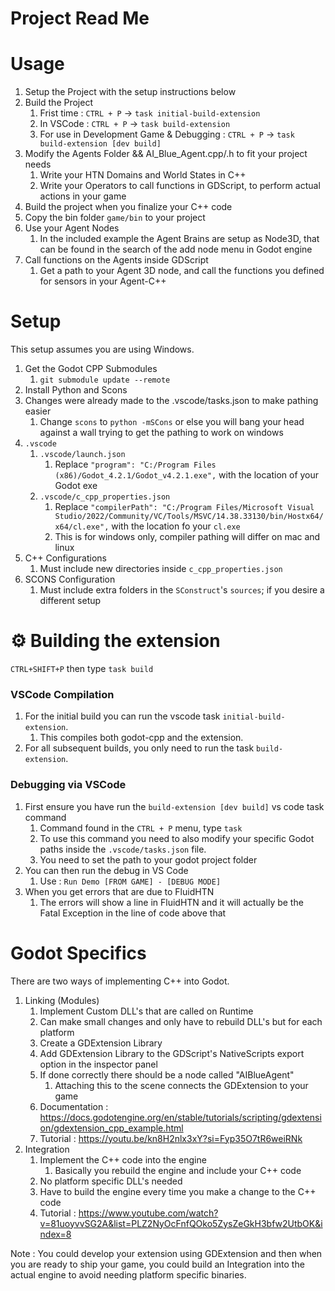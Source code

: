 # Project Read Me

# Usage

1. Setup the Project with the setup instructions below
1. Build the Project
   1. Frist time : `CTRL + P` -> `task initial-build-extension`
   1. In VSCode : `CTRL + P` -> `task build-extension`
   1. For use in Development Game & Debugging : `CTRL + P` -> `task build-extension [dev build]`
1. Modify the Agents Folder && AI_Blue_Agent.cpp/.h to fit your project needs
   1. Write your HTN Domains and World States in C++
   1. Write your Operators to call functions in GDScript, to perform actual actions in your game
1. Build the project when you finalize your C++ code
1. Copy the bin folder `game/bin` to your project
1. Use your Agent Nodes
   1. In the included example the Agent Brains are setup as Node3D, that can be found in the search of the add node menu in Godot engine
1. Call functions on the Agents inside GDScript
   1. Get a path to your Agent 3D node, and call the functions you defined for sensors in your Agent-C++

# Setup

This setup assumes you are using Windows.

1. Get the Godot CPP Submodules
   1. `git submodule update --remote`
1. Install Python and Scons
1. Changes were already made to the .vscode/tasks.json to make pathing easier
   1. Change `scons` to `python -mSCons` or else you will bang your head against a wall trying to get the pathing to work on windows
1. `.vscode`
   1. `.vscode/launch.json`
      1. Replace `"program": "C:/Program Files (x86)/Godot_4.2.1/Godot_v4.2.1.exe",` with the location of your Godot exe
   1. `.vscode/c_cpp_properties.json`
      1. Replace `"compilerPath": "C:/Program Files/Microsoft Visual Studio/2022/Community/VC/Tools/MSVC/14.38.33130/bin/Hostx64/x64/cl.exe",` with the location fo your `cl.exe`
      1. This is for windows only, compiler pathing will differ on mac and linux
1. C++ Configurations
   1. Must include new directories inside `c_cpp_properties.json`
1. SCONS Configuration
   1. Must include extra folders in the `SConstruct`'s `sources`; if you desire a different setup

# ⚙️ Building the extension

`CTRL+SHIFT+P` then type `task build`

### VSCode Compilation

1. For the initial build you can run the vscode task `initial-build-extension`.
   1. This compiles both godot-cpp and the extension.
1. For all subsequent builds, you only need to run the task `build-extension`.

### Debugging via VSCode

1. First ensure you have run the `build-extension [dev build]` vs code task command
   1. Command found in the `CTRL + P` menu, type `task`
   1. To use this command you need to also modify your specific Godot paths inside the `.vscode/tasks.json` file.
   1. You need to set the path to your godot project folder
1. You can then run the debug in VS Code
   1. Use : `Run Demo [FROM GAME] - [DEBUG MODE]`
1. When you get errors that are due to FluidHTN
   1. The errors will show a line in FluidHTN and it will actually be the Fatal Exception in the line of code above that

# Godot Specifics

There are two ways of implementing C++ into Godot.

1. Linking (Modules)
   1. Implement Custom DLL's that are called on Runtime
   1. Can make small changes and only have to rebuild DLL's but for each platform
   1. Create a GDExtension Library
   1. Add GDExtension Library to the GDScript's NativeScripts export option in the inspector panel
   1. If done correctly there should be a node called "AIBlueAgent"
      1. Attaching this to the scene connects the GDExtension to your game
   1. Documentation : https://docs.godotengine.org/en/stable/tutorials/scripting/gdextension/gdextension_cpp_example.html
   1. Tutorial : https://youtu.be/kn8H2nlx3xY?si=Fyp35O7tR6weiRNk
2. Integration
   1. Implement the C++ code into the engine
      1. Basically you rebuild the engine and include your C++ code
   2. No platform specific DLL's needed
   3. Have to build the engine every time you make a change to the C++ code
   4. Tutorial : https://www.youtube.com/watch?v=81uoyvvSG2A&list=PLZ2NyOcFnfQOko5ZysZeGkH3bfw2UtbOK&index=8

Note : You could develop your extension using GDExtension and then when you are ready to ship your game, you could build an Integration into the actual engine to avoid needing platform specific binaries.
